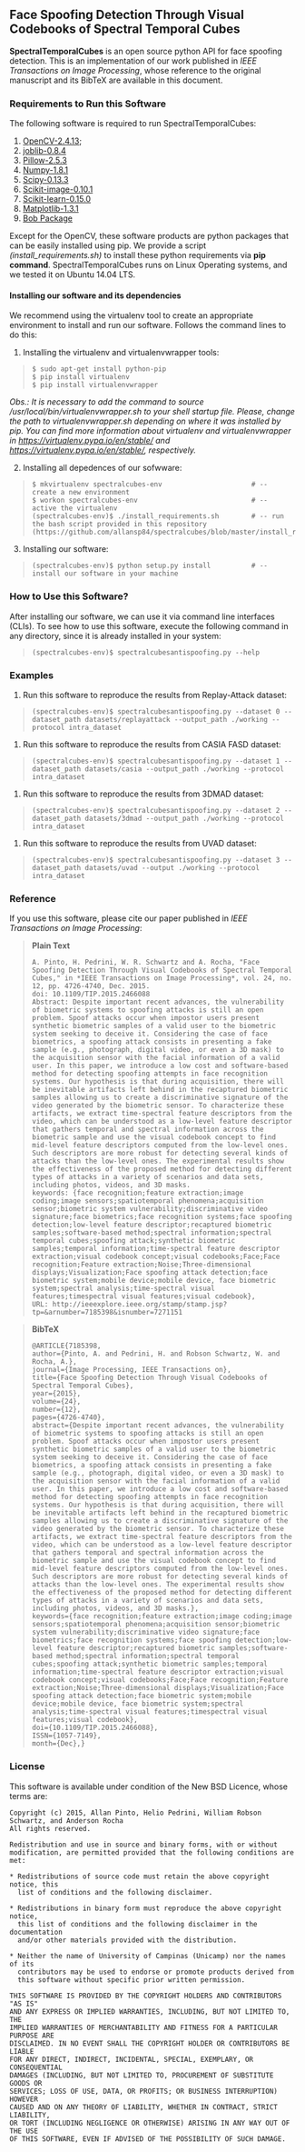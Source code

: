 ## Face Spoofing Detection Through Visual Codebooks of Spectral Temporal Cubes

**SpectralTemporalCubes** is an open source python API for face spoofing detection. This is an implementation of our work published in *IEEE Transactions on Image Processing*, whose reference to the original manuscript and its BibTeX are available in this document.

### Requirements to Run this Software

The following software is required to run SpectralTemporalCubes:

1. [OpenCV-2.4.13](http://opencv.org/);
2. [joblib-0.8.4](https://pythonhosted.org/joblib/)
3. [Pillow-2.5.3](https://python-pillow.org/)
4. [Numpy-1.8.1](http://www.numpy.org/)
5. [Scipy-0.13.3](https://www.scipy.org/)
6. [Scikit-image-0.10.1](http://scikit-image.org/)
7. [Scikit-learn-0.15.0](http://scikit-learn.org/)
8. [Matplotlib-1.3.1](http://matplotlib.org/)
9. [Bob Package](https://www.idiap.ch/software/bob/)

Except for the OpenCV, these software products are python packages that can be easily installed using pip. We provide a script *(install_requirements.sh)* to install these python requirements via **pip command**. SpectralTemporalCubes runs on Linux Operating systems, and we tested it on Ubuntu 14.04 LTS.

#### Installing our software and its dependencies

We recommend using the virtualenv tool to create an appropriate environment to install and run our software. Follows the command lines to do this:

1. Installing the virtualenv and virtualenvwrapper tools:
>     $ sudo apt-get install python-pip
>     $ pip install virtualenv
>     $ pip install virtualenvwrapper
*Obs.: It is necessary to add the command to source /usr/local/bin/virtualenvwrapper.sh to your shell startup file. Please, change the path to virtualenvwrapper.sh depending on where it was installed by pip. You can find more information about virtualenv and virtualenvwrapper in https://virtualenv.pypa.io/en/stable/ and https://virtualenv.pypa.io/en/stable/, respectively.*

2. Installing all depedences of our sofwware:
>     $ mkvirtualenv spectralcubes-env                      # -- create a new environment
>     $ workon spectralcubes-env                            # -- active the virtualenv
>     (spectralcubes-env)$ ./install_requirements.sh        # -- run the bash script provided in this repository (https://github.com/allansp84/spectralcubes/blob/master/install_requirements.sh)

3. Installing our software:
>     (spectralcubes-env)$ python setup.py install          # -- install our software in your machine


### How to Use this Software?

After installing our software, we can use it via command line interfaces (CLIs).  To see how to use this software, execute the following command in any directory, since it is already installed in your system:

>     (spectralcubes-env)$ spectralcubesantispoofing.py --help

### Examples

1. Run this software to reproduce the results from Replay-Attack dataset:
>     
>     (spectralcubes-env)$ spectralcubesantispoofing.py --dataset 0 --dataset_path datasets/replayattack --output_path ./working --protocol intra_dataset
>     

1. Run this software to reproduce the results from CASIA FASD dataset:
>     
>     (spectralcubes-env)$ spectralcubesantispoofing.py --dataset 1 --dataset_path datasets/casia --output_path ./working --protocol intra_dataset
>     

1. Run this software to reproduce the results from 3DMAD dataset:
>     
>     (spectralcubes-env)$ spectralcubesantispoofing.py --dataset 2 --dataset_path datasets/3dmad --output_path ./working --protocol intra_dataset
>     

1. Run this software to reproduce the results from UVAD dataset:
>     
>     (spectralcubes-env)$ spectralcubesantispoofing.py --dataset 3 --dataset_path datasets/uvad --output ./working --protocol intra_dataset
>     

### Reference

If you use this software, please cite our paper published in *IEEE Transactions on Image Processing*:

> **Plain Text**
>
>     A. Pinto, H. Pedrini, W. R. Schwartz and A. Rocha, "Face Spoofing Detection Through Visual Codebooks of Spectral Temporal Cubes," in *IEEE Transactions on Image Processing*, vol. 24, no. 12, pp. 4726-4740, Dec. 2015.
>     doi: 10.1109/TIP.2015.2466088
>     Abstract: Despite important recent advances, the vulnerability of biometric systems to spoofing attacks is still an open problem. Spoof attacks occur when impostor users present synthetic biometric samples of a valid user to the biometric system seeking to deceive it. Considering the case of face biometrics, a spoofing attack consists in presenting a fake sample (e.g., photograph, digital video, or even a 3D mask) to the acquisition sensor with the facial information of a valid user. In this paper, we introduce a low cost and software-based method for detecting spoofing attempts in face recognition systems. Our hypothesis is that during acquisition, there will be inevitable artifacts left behind in the recaptured biometric samples allowing us to create a discriminative signature of the video generated by the biometric sensor. To characterize these artifacts, we extract time-spectral feature descriptors from the video, which can be understood as a low-level feature descriptor that gathers temporal and spectral information across the biometric sample and use the visual codebook concept to find mid-level feature descriptors computed from the low-level ones. Such descriptors are more robust for detecting several kinds of attacks than the low-level ones. The experimental results show the effectiveness of the proposed method for detecting different types of attacks in a variety of scenarios and data sets, including photos, videos, and 3D masks.
>     keywords: {face recognition;feature extraction;image coding;image sensors;spatiotemporal phenomena;acquisition sensor;biometric system vulnerability;discriminative video signature;face biometrics;face recognition systems;face spoofing detection;low-level feature descriptor;recaptured biometric samples;software-based method;spectral information;spectral temporal cubes;spoofing attack;synthetic biometric samples;temporal information;time-spectral feature descriptor extraction;visual codebook concept;visual codebooks;Face;Face recognition;Feature extraction;Noise;Three-dimensional displays;Visualization;Face spoofing attack detection;face biometric system;mobile device;mobile device, face biometric system;spectral analysis;time-spectral visual features;timespectral visual features;visual codebook},
>     URL: http://ieeexplore.ieee.org/stamp/stamp.jsp?tp=&arnumber=7185398&isnumber=7271151


> **BibTeX**
>
>     @ARTICLE{7185398,
>     author={Pinto, A. and Pedrini, H. and Robson Schwartz, W. and Rocha, A.},
>     journal={Image Processing, IEEE Transactions on},
>     title={Face Spoofing Detection Through Visual Codebooks of Spectral Temporal Cubes},
>     year={2015},
>     volume={24},
>     number={12},
>     pages={4726-4740},
>     abstract={Despite important recent advances, the vulnerability of biometric systems to spoofing attacks is still an open problem. Spoof attacks occur when impostor users present synthetic biometric samples of a valid user to the biometric system seeking to deceive it. Considering the case of face biometrics, a spoofing attack consists in presenting a fake sample (e.g., photograph, digital video, or even a 3D mask) to the acquisition sensor with the facial information of a valid user. In this paper, we introduce a low cost and software-based method for detecting spoofing attempts in face recognition systems. Our hypothesis is that during acquisition, there will be inevitable artifacts left behind in the recaptured biometric samples allowing us to create a discriminative signature of the video generated by the biometric sensor. To characterize these artifacts, we extract time-spectral feature descriptors from the video, which can be understood as a low-level feature descriptor that gathers temporal and spectral information across the biometric sample and use the visual codebook concept to find mid-level feature descriptors computed from the low-level ones. Such descriptors are more robust for detecting several kinds of attacks than the low-level ones. The experimental results show the effectiveness of the proposed method for detecting different types of attacks in a variety of scenarios and data sets, including photos, videos, and 3D masks.},
>     keywords={face recognition;feature extraction;image coding;image sensors;spatiotemporal phenomena;acquisition sensor;biometric system vulnerability;discriminative video signature;face biometrics;face recognition systems;face spoofing detection;low-level feature descriptor;recaptured biometric samples;software-based method;spectral information;spectral temporal cubes;spoofing attack;synthetic biometric samples;temporal information;time-spectral feature descriptor extraction;visual codebook concept;visual codebooks;Face;Face recognition;Feature extraction;Noise;Three-dimensional displays;Visualization;Face spoofing attack detection;face biometric system;mobile device;mobile device, face biometric system;spectral analysis;time-spectral visual features;timespectral visual features;visual codebook},
>     doi={10.1109/TIP.2015.2466088},
>     ISSN={1057-7149},
>     month={Dec},}


### License

This software is available under condition of the New BSD Licence, whose terms are:

    Copyright (c) 2015, Allan Pinto, Helio Pedrini, William Robson Schwartz, and Anderson Rocha
    All rights reserved.

    Redistribution and use in source and binary forms, with or without
    modification, are permitted provided that the following conditions are met:

    * Redistributions of source code must retain the above copyright notice, this
      list of conditions and the following disclaimer.

    * Redistributions in binary form must reproduce the above copyright notice,
      this list of conditions and the following disclaimer in the documentation
      and/or other materials provided with the distribution.

    * Neither the name of University of Campinas (Unicamp) nor the names of its
      contributors may be used to endorse or promote products derived from
      this software without specific prior written permission.

    THIS SOFTWARE IS PROVIDED BY THE COPYRIGHT HOLDERS AND CONTRIBUTORS "AS IS"
    AND ANY EXPRESS OR IMPLIED WARRANTIES, INCLUDING, BUT NOT LIMITED TO, THE
    IMPLIED WARRANTIES OF MERCHANTABILITY AND FITNESS FOR A PARTICULAR PURPOSE ARE
    DISCLAIMED. IN NO EVENT SHALL THE COPYRIGHT HOLDER OR CONTRIBUTORS BE LIABLE
    FOR ANY DIRECT, INDIRECT, INCIDENTAL, SPECIAL, EXEMPLARY, OR CONSEQUENTIAL
    DAMAGES (INCLUDING, BUT NOT LIMITED TO, PROCUREMENT OF SUBSTITUTE GOODS OR
    SERVICES; LOSS OF USE, DATA, OR PROFITS; OR BUSINESS INTERRUPTION) HOWEVER
    CAUSED AND ON ANY THEORY OF LIABILITY, WHETHER IN CONTRACT, STRICT LIABILITY,
    OR TORT (INCLUDING NEGLIGENCE OR OTHERWISE) ARISING IN ANY WAY OUT OF THE USE
    OF THIS SOFTWARE, EVEN IF ADVISED OF THE POSSIBILITY OF SUCH DAMAGE.
